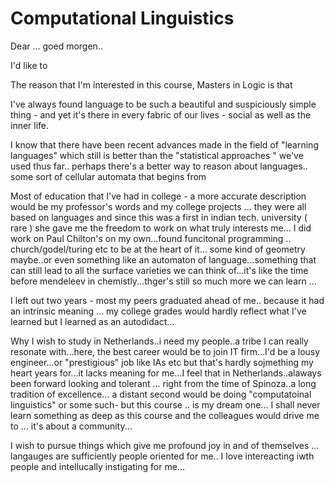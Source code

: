 
# Computational Linguistics

Dear ... goed morgen..

I'd like to 

The reason that I'm interested in this course, Masters in Logic is that 

I've always found language to be such a beautiful and suspiciously simple thing - and yet it's there in every fabric of our lives - social as well as the inner life. 

I know that there have been recent advances made in the field of "learning languages" which still is better than the "statistical approaches " we've used thus far.. perhaps there's a better way to reason about languages.. some sort of cellular automata that begins from 


Most of education that I've had in college - a more accurate description would be my professor's words and my college projects ... they were all based on languages and since this was a first in indian tech. university ( rare ) she gave me the freedom to work on what truly interests me... I did work on Paul Chilton's on my own...found funcitonal programming .. church/godel/turing etc to be at the heart of it... some kind of geometry maybe..or even something like an automaton of language...something that can still lead to all the surface varieties we can think of...it's like the time before mendeleev in chemistly...thger's still so much more we can learn ... 


I left out two years - most my peers graduated ahead of me.. because it had an intrinsic meaning ... my college grades would hardly reflect what I've learned but I learned as an autodidact...

Why I wish to study in Netherlands..i need my people..a tribe I can really resonate with...here, the best career would be to join IT firm...I'd be a lousy engineer...or "prestigious" job like IAs etc but that's hardly sojmething my heart years for...it lacks meaning for me...I feel that in Netherlands..alaways been forward looking and tolerant ... right from the time of Spinoza..a long tradition of excellence... a distant second would be doing "computatoinal linguistics" or some such-  but this course .. is my dream one... I shall never learn something as deep as this course and the colleagues would drive me to ... it's about a community...

I wish to pursue things which give me profound joy in and of themselves ... langauges are sufficiently people oriented for me.. I love intereacting iwth people and intellucally instigating for me...
